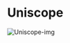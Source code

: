 # Uniscope



![Uniscope-img](https://user-images.githubusercontent.com/67960341/185796479-a30e1bfe-aa5d-4802-bc69-9d52ab6982a0.gif)  

